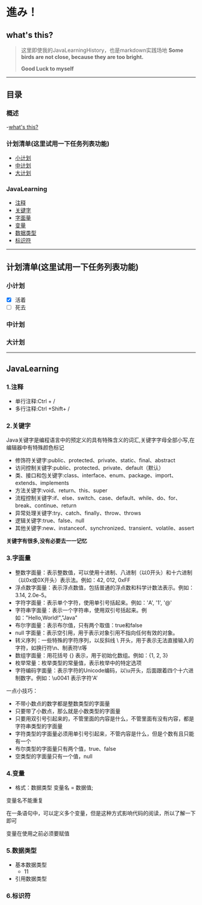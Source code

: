 # 進み！
## what's this?
>这里即使我的JavaLearningHistory，也是markdown实践场地
> **Some birds are not close, because they are too bright.**
> 
> **Good Luck to myself**

---

## 目录

### 概述

-[what's this?](#what'sthis?)

### 计划清单(这里试用一下任务列表功能)

- [小计划](#小计划)
- [中计划](#中计划)
- [大计划](#大计划)

### JavaLearning

- [注释](#1注释)
- [关键字](#2关键字)
- [字面量](#3字面量)
- [变量](#4变量)
- [数据类型](#5数据类型)
- [标识符](#6标识符)

---

## 计划清单(这里试用一下任务列表功能)

### 小计划
- [x] 活着
- [ ] 死去

### 中计划

### 大计划

---

## JavaLearning

### 1.注释
- 单行注释:Ctrl + /
- 多行注释:Ctrl +Shift+ /

### 2.关键字
Java关键字是编程语言中的预定义的具有特殊含义的词汇,关键字字母全部小写,在编辑器中有特殊颜色标记
- 修饰符关键字:public、protected、private、static、final、abstract
- 访问控制关键字:public、protected、private、default（默认）
- 类、接口和包关键字:class、interface、enum、package、import、extends、implements
- 方法关键字:void、return、this、super
- 流程控制关键字:if、else、switch、case、default、while、do、for、break、continue、return
- 异常处理关键字:try、catch、finally、throw、throws
- 逻辑关键字:true、false、null
- 其他关键字:new、instanceof、synchronized、transient、volatile、assert

**关键字有很多,没有必要去一一记忆**
  
### 3.字面量

- 整数字面量：表示整数值，可以使用十进制、八进制（以0开头）和十六进制（以0x或0X开头）表示法。例如：42, 012, 0xFF 
- 浮点数字面量：表示浮点数值，包括普通的浮点数和科学计数法表示。例如：3.14, 2.0e-5。
- 字符字面量：表示单个字符，使用单引号括起来。例如：'A', '1', '@'
- 字符串字面量：表示一个字符串，使用双引号括起来。例如："Hello,World!","Java"
- 布尔字面量：表示布尔值，只有两个取值：true和false
- null 字面量：表示空引用，用于表示对象引用不指向任何有效的对象。
- 转义序列：一些特殊的字符序列，以反斜线 \ 开头，用于表示无法直接输入的字符，如换行符\n、制表符\t等
- 数组字面量：用花括号 {} 表示，用于初始化数组。例如：{1, 2, 3}
- 枚举常量：枚举类型的常量值，表示枚举中的特定选项
- 字符编码字面量：表示字符的Unicode编码，以\u开头，后面跟着四个十六进制数字。例如：\u0041 表示字符‘A’

一点小技巧：
- 不带小数点的数字都是整数类型的字面量
- 只要带了小数点，那么就是小数类型的字面量
- 只要用双引号引起来的，不管里面的内容是什么，不管里面有没有内容，都是字符串类型的字面量
- 字符类型的字面量必须用单引号引起来，不管内容是什么，但是个数有且只能有一个
- 布尔类型的字面量只有两个值，true、false
- 空类型的字面量只有一个值，null

### 4.变量

- 格式：数据类型 变量名 = 数据值;

变量名不能重复

在一条语句中，可以定义多个变量，但是这种方式影响代码的阅读，所以了解一下即可

变量在使用之前必须要赋值

### 5.数据类型

- 基本数据类型
  - 11
- 引用数据类型

### 6.标识符
